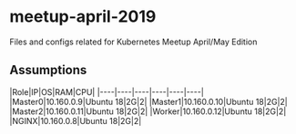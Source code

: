 # meetup-april-2019
Files and configs related for Kubernetes Meetup April/May Edition

## Assumptions
|Role|IP|OS|RAM|CPU|
|----|----|----|----|----|----| 
|Master0|10.160.0.9|Ubuntu 18|2G|2| 
|Master1|10.160.0.10|Ubuntu 18|2G|2| 
|Master2|10.160.0.11|Ubuntu 18|2G|2| 
|Worker|10.160.0.12|Ubuntu 18|2G|2| 
|NGINX|10.160.0.8|Ubuntu 18|2G|2|